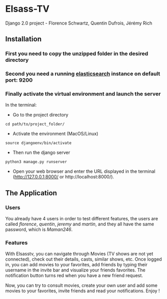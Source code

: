 # Elsass-TV

Django 2.0 project - Florence Schwartz, Quentin Dufrois, Jérémy Rich

## Installation

### First you need to copy the unzipped folder in the desired directory

### Second you need a running [elasticsearch](https://www.elastic.co/guide/en/elasticsearch/reference/current/install-elasticsearch.html "elasticsearch") instance on default port: 9200

### Finally activate the virtual environment and launch the server
In the terminal:

* Go to the project directory
```
cd path/to/project_folder/
```

* Activate the environment (MacOS/Linux)
```
source djangoenv/bin/activate
```

* Then run the django server
```
python3 manage.py runserver
```

* Open your web browser and enter the URL displayed in the terminal (http://127.0.0.1:8000/ or http://localhost:8000/).


## The Application

### Users

You already have 4 users in order to test different features, the users are called *florence*, *quentin*, *jeremy* and *martin*, and they all have the same password, which is *Maman246*.


### Features

With Elsasstv, you can navigate through Movies (TV shows are not yet connected), check out their details, casts, similar shows, etc. Once logged in, you can add movies to your favorites, add friends by typing their username in the invite bar and visualize your friends favorites. The notification button turns red when you have a new friend request.

Now, you can try to consult movies, create your own user and add some movies to your favorites, invite friends and read your notifications. Enjoy !



